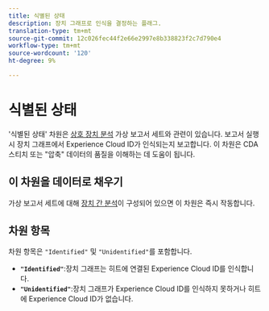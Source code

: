 ```yaml
---
title: 식별된 상태
description: 장치 그래프로 인식을 결정하는 플래그.
translation-type: tm+mt
source-git-commit: 12c026fec44f2e66e2997e8b338823f2c7d790e4
workflow-type: tm+mt
source-wordcount: '120'
ht-degree: 9%

---
```



# 식별된 상태

&#39;식별된 상태&#39; 차원은 [상호 장치 분석](../cda/overview.md) 가상 보고서 세트와 관련이 있습니다. 보고서 실행 시 장치 그래프에서 Experience Cloud ID가 인식되는지 보고합니다. 이 차원은 CDA 스티치 또는 &quot;압축&quot; 데이터의 품질을 이해하는 데 도움이 됩니다.

## 이 차원을 데이터로 채우기

가상 보고서 세트에 대해 [장치 간 분석](../cda/overview.md)이 구성되어 있으면 이 차원은 즉시 작동합니다.

## 차원 항목

차원 항목은 `"Identified"` 및 `"Unidentified"`를 포함합니다. 

* **`"Identified"`**:장치 그래프는 히트에 연결된 Experience Cloud ID를 인식합니다.
* **`"Unidentified"`**:장치 그래프가 Experience Cloud ID를 인식하지 못하거나 히트에 Experience Cloud ID가 없습니다.
